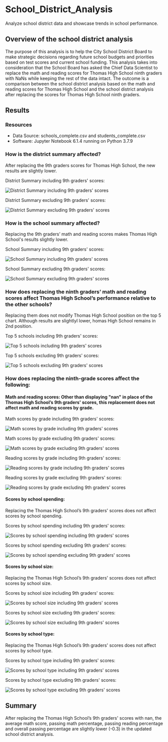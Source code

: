 # School_District_Analysis
Analyze school district data and showcase trends in school performance.

## Overview of the school district analysis
The purpose of this analysis is to help the City School District Board to make strategic decisions regarding future school budgets and priorities based on test scores and current school funding. This analysis takes into consideration that the School Board has asked the Chief Data Scientist to replace the math and reading scores for Thomas High School ninth graders with NaNs while keeping the rest of the data intact. The outcome is a comparison between the school district analysis based on the math and reading scores for Thomas High School and the school district analysis after replacing the scores for Thomas High School ninth graders. 

## Results

### Resources
- Data Source: schools_complete.csv and students_complete.csv
- Software: Jupyter Notebook 6.1.4 running on Python 3.7.9

### How is the district summary affected?
After replacing the 9th graders scores for Thomas High School, the new results are slightly lower.

District Summary including 9th graders' scores:

![District Summary including 9th graders' scores](./analysis/district_summary_1.PNG)

District Summary excluding 9th graders' scores:

![District Summary excluding 9th graders' scores](./analysis/district_summary_2.PNG)

### How is the school summary affected?
Replacing the 9th graders’ math and reading scores makes Thomas High School's results slightly lower.

School Summary including 9th graders' scores:

![School Summary including 9th graders' scores](./analysis/school_summary_1.PNG)

School Summary excluding 9th graders' scores:

![School Summary excluding 9th graders' scores](./analysis/school_summary_2.PNG)

### How does replacing the ninth graders’ math and reading scores affect Thomas High School’s performance relative to the other schools?
Replacing them does not modify Thomas High School position on the top 5 chart. Although results are slightlyl lower, homas High School remains in 2nd position. 

Top 5 schools including 9th graders' scores:

![Top 5 schools including 9th graders' scores](./analysis/top_five_1.PNG)

Top 5 schools excluding 9th graders' scores:

![Top 5 schools excluding 9th graders' scores](./analysis/top_five_2.PNG)


### How does replacing the ninth-grade scores affect the following:

#### Math and reading scores: Other than displaying "nan" in place of the Thomas High School’s 9th graders' scores, this replacement does not affect math and reading scores by grade.


Math scores by grade including 9th graders' scores:

![Math scores by grade including 9th graders' scores](./analysis/math_scores_by_grade_1.PNG)

Math scores by grade excluding 9th graders' scores:

![Math scores by grade excluding 9th graders' scores](./analysis/math_scores_by_grade_2.PNG)

Reading scores by grade including 9th graders' scores:

![Reading scores by grade including 9th graders' scores](./analysis/reading_scores_by_grade_1.PNG)

Reading scores by grade excluding 9th graders' scores:

![Reading scores by grade excluding 9th graders' scores](./analysis/reading_scores_by_grade_2.PNG)



#### Scores by school spending: 
Replacing the Thomas High School’s 9th graders' scores does not affect scores by school spending.

Scores by school spending including 9th graders' scores:

![Scores by school spending including 9th graders' scores](./analysis/scores_by_spending_1.PNG)

Scores by school spending excluding 9th graders' scores: 

![Scores by school spending excluding 9th graders' scores](./analysis/scores_by_spending_2.PNG)


#### Scores by school size:
Replacing the Thomas High School’s 9th graders' scores does not affect scores by school size.

Scores by school size including 9th graders' scores:

![Scores by school size including 9th graders' scores](./analysis/scores_by_size_1.PNG)

Scores by school size excluding 9th graders' scores: 

![Scores by school size excluding 9th graders' scores](./analysis/scores_by_size_2.PNG)


#### Scores by school type:
Replacing the Thomas High School’s 9th graders' scores does not affect scores by school type.

Scores by school type including 9th graders' scores:

![Scores by school type including 9th graders' scores](./analysis/scores_by_type_1.PNG)

Scores by school type excluding 9th graders' scores:

![Scores by school type excluding 9th graders' scores](./analysis/scores_by_type_2.PNG)


## Summary
After replacing the Thomas High School’s 9th graders' scores with nan, the average math score, passing math percentage, passing reading percentage and overall passing percentage are slightly lower (-0.3) in the updated school district analysis.
